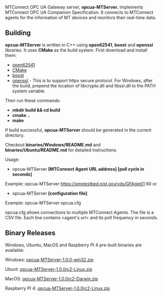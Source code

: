 MTConnect OPC UA Gateway server, **opcua-MTServer**, implements MTConnect OPC UA Companion Specification. It connects to MTConnect agents for the information of MT devices and monitors their real-time data.

Building
-------

**opcua-MTServer** is written in C++ using **open62541**, **boost** and **openssl** libraries. It uses **CMake** as the build system. First download and install them:

- [open62541](https://open62541.org/)
- [CMake](https://cmake.org)
- [boost](https://www.boost.org)
- [openssl](https://www.openssl.org) - This is to support https secure protocol. For Windows, after the build, prepend the location of libcrypto.dll and libssl.dll to the PATH system variable.

Then run these commands:

- **mkdir build && cd build**
- **cmake ..**
- **make**

If build successful, **opcua-MTServer** should be generated in the current directory.

Checkout **binaries/Windows/README.md** and **binaries/Ubuntu/README.md** for detailed instructions.

Usage:

- opcua-MTServer **[MTConnect Agent URL address] [poll cycle in seconds]**
  
Example:  opcua-MTServer https://smstestbed.nist.gov/vds/GFAgie01 60
or

- opcua-MTServer **[configuration file]**

Example:  opcua-MTServer opcua.cfg

opcua.cfg allows connections to multiple MTConnect Agents. The file is a CSV file. Each line contains <agent's url> and its poll frequency in seconds.

Binary Releases 
-------

Windows, Ubuntu, MacOS and Raspberry PI 4 pre-built binaries are available:

Windows: [opcua-MTServer-1.0.0-win32.zip](https://github.com/mtconnect/open62541_ua_server/files/3993033/opcua-MTServer-1.0.0-win32.zip)

Ubunt: [opcua-MTServer-1.0.0rc2-Linux.zip](https://github.com/mtconnect/open62541_ua_server/files/3993002/opcua-MTServer-1.0.0rc2-Linux.zip)

MacOS: [opcua-MTServer-1.0.0rc2-Darwin.zip](https://github.com/mtconnect/open62541_ua_server/files/3992997/opcua-MTServer-1.0.0rc2-Darwin.zip)

Raspberry PI 4: [opcua-MTServer-1.0.0rc2-Linux.zip](https://github.com/mtconnect/open62541_ua_server/files/3993028/opcua-MTServer-1.0.0rc2-Linux.zip)

